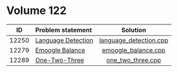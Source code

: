 # Volume 122

|  ID   |                                                           Problem statement                                                            |                      Solution                      |
|:-----:|:---------------------------------------------------------------------------------------------------------------------------------------|:--------------------------------------------------:|
| 12250 | [Language Detection](http://uva.onlinejudge.org/index.php?option=com_onlinejudge&Itemid=8&category=244&page=show_problem&problem=3402) | [language_detection.cpp](./language_detection.cpp) |
| 12279 | [Emoogle Balance](http://uva.onlinejudge.org/index.php?option=com_onlinejudge&Itemid=8&category=244&page=show_problem&problem=3431)    | [emoogle_balance.cpp](./emoogle_balance.cpp)       |
| 12289 | [One-Two-Three](http://uva.onlinejudge.org/index.php?option=com_onlinejudge&Itemid=8&category=244&page=show_problem&problem=3710)      | [one_two_three.cpp](./one_two_three.cpp)           |
